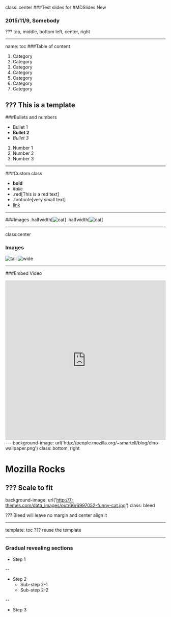 class: center
###Test slides for
#MDSlides New
### 2015/11/9, Somebody

???
top, middle, bottom
left, center, right

---
name: toc
###Table of content
1. Category 
1. Category 
1. Category 
1. Category 
1. Category 
1. Category 
1. Category 

???
This is a template
---
###Bullets and numbers
* Bullet 1
* __Bullet 2__
* _Bullet 3_

1. Number 1
2. Number 2
3. Number 3

---
###Custom class
*  __bold__
* _italic_
* .red[This is a red text]
* .footnote[very small text]
* [link](www.mozilla.org)

---

###Images
.halfwidth[![cat](http://7-themes.com/data_images/out/66/6997052-funny-cat.jpg)]
.halfwidth[![cat](http://7-themes.com/data_images/out/66/6997052-funny-cat.jpg)]

---

class:center
### Images
![tall](https://placehold.it/100x400)
![wide](https://placehold.it/350x100)

---

###Embed Video
<iframe width="100%" height="500px" src="https://www.youtube.com/embed/9VChusdIqU4" frameborder="0" allowfullscreen></iframe>
---
background-image: url('http://people.mozilla.org/~smartell/blog/dino-wallpaper.png')
class: bottom, right

# Mozilla Rocks

???
Scale to fit
---
background-image: url('http://7-themes.com/data_images/out/66/6997052-funny-cat.jpg')
class: bleed

???
Bleed will leave no margin and center align it

---
template: toc
???
reuse the template

---
### Gradual revealing sections
* Step 1

--

* Step 2
  * Sub-step 2-1
  * Sub-step 2-2
  
--

* Step 3